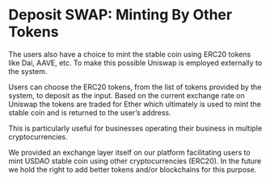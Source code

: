 # Deposit SWAP: Minting By Other Tokens

The users also have a choice to mint the stable coin using ERC20 tokens like Dai, AAVE, etc. To make this possible Uniswap is employed externally to the system.

Users can choose the ERC20 tokens, from the list of tokens provided by the system, to deposit as the input. Based on the current exchange rate on Uniswap the tokens are traded for Ether which ultimately is used to mint the stable coin and is returned to the user’s address.

This is particularly useful for businesses operating their business in multiple cryptocurrencies.

We provided an exchange layer itself on our platform facilitating users to mint USDAO stable coin using other cryptocurrencies \(ERC20\). In the future we hold the right to add better tokens and/or blockchains for this purpose.

